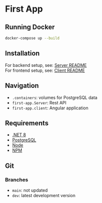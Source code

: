 # First App

## Running Docker

```bash
docker-compose up --build
```

## Installation

For backend setup, see: [Server README](https://github.com/ABCproger/First-App/blob/main/First-App.Server/README.md)  
For frontend setup, see: [Client README](https://github.com/ABCproger/First-App/blob/main/first-app.client/README.md)

## Navigation

- `.containers`: volumes for PostgreSQL data
- `first-app.Server`: Rest API
- `first-app.client`: Angular application

## Requirements

- [.NET 8](https://dotnet.microsoft.com/en-us/download/dotnet/8.0)
- [PostgreSQL](https://www.postgresql.org/download/)
- [Node](https://nodejs.org/en/download/)
- [NPM](https://www.npmjs.com/)

## Git

### Branches

- `main`: not updated
- `dev`: latest development version
